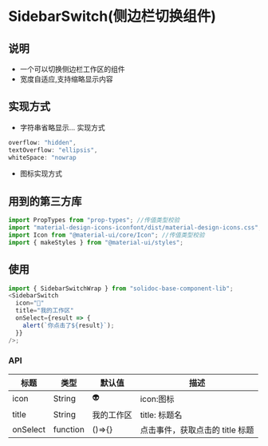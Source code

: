 # SidebarSwitch(侧边栏切换组件)

## 说明

- 一个可以切换侧边栏工作区的组件
- 宽度自适应,支持缩略显示内容

## 实现方式

- 字符串省略显示... 实现方式

```javascript
overflow: "hidden",
textOverflow: "ellipsis",
whiteSpace: "nowrap
```

- 图标实现方式

## 用到的第三方库

```js
import PropTypes from "prop-types"; //传值类型校验
import "material-design-icons-iconfont/dist/material-design-icons.css";
import Icon from "@material-ui/core/Icon"; //传值类型校验
import { makeStyles } from "@material-ui/styles";
```

## 使用

```js
import { SidebarSwitchWrap } from "solidoc-base-component-lib";
<SidebarSwitch
  icon="🍉"
  title="我的工作区"
  onSelect={result => {
    alert(`你点击了${result}`);
  }}
/>;
```

### API

| 标题     | 类型     | 默认值     | 描述                            |
| -------- | -------- | ---------- | ------------------------------- |
| icon     | String   | 👽️        | icon:图标                       |
| title    | String   | 我的工作区 | title: 标题名                   |
| onSelect | function | ()=>{}     | 点击事件，获取点击的 title 标题 |
